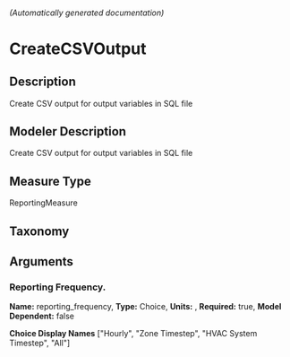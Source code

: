 

###### (Automatically generated documentation)

# CreateCSVOutput

## Description
Create CSV output for output variables in SQL file

## Modeler Description
Create CSV output for output variables in SQL file

## Measure Type
ReportingMeasure

## Taxonomy


## Arguments


### Reporting Frequency.

**Name:** reporting_frequency,
**Type:** Choice,
**Units:** ,
**Required:** true,
**Model Dependent:** false

**Choice Display Names** ["Hourly", "Zone Timestep", "HVAC System Timestep", "All"]






